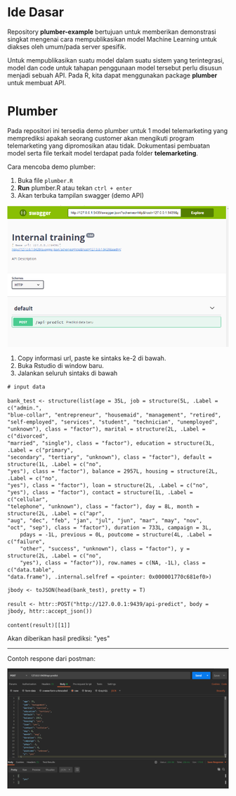 # Ide Dasar

Repository **plumber-example** bertujuan untuk memberikan demonstrasi singkat mengenai cara mempublikasikan model Machine Learning untuk diakses oleh umum/pada server spesifik.

Untuk mempublikasikan suatu model dalam suatu sistem yang terintegrasi, model dan code untuk tahapan penggunaan model tersebut perlu disusun menjadi sebuah API. Pada R, kita dapat menggunakan package **plumber** untuk membuat API.

# Plumber

Pada repositori ini tersedia demo plumber untuk 1 model telemarketing yang memprediksi apakah seorang customer akan mengikuti program telemarketing yang dipromosikan atau tidak. Dokumentasi pembuatan model serta file terkait model terdapat pada folder **telemarketing**.

Cara mencoba demo plumber:

1. Buka file `plumber.R`
2. **Run** plumber.R atau tekan `ctrl + enter`
3. Akan terbuka tampilan swagger (demo API)

![](img/swagger.png)

1. Copy informasi url, paste ke sintaks ke-2 di bawah.
2. Buka Rstudio di window baru.
3. Jalankan seluruh sintaks di bawah
   
```
# input data

bank_test <- structure(list(age = 35L, job = structure(5L, .Label = c("admin.", 
"blue-collar", "entrepreneur", "housemaid", "management", "retired", 
"self-employed", "services", "student", "technician", "unemployed", 
"unknown"), class = "factor"), marital = structure(2L, .Label = c("divorced", 
"married", "single"), class = "factor"), education = structure(3L, .Label = c("primary", 
"secondary", "tertiary", "unknown"), class = "factor"), default = structure(1L, .Label = c("no", 
"yes"), class = "factor"), balance = 2957L, housing = structure(2L, .Label = c("no", 
"yes"), class = "factor"), loan = structure(2L, .Label = c("no", 
"yes"), class = "factor"), contact = structure(1L, .Label = c("cellular", 
"telephone", "unknown"), class = "factor"), day = 8L, month = structure(2L, .Label = c("apr", 
"aug", "dec", "feb", "jan", "jul", "jun", "mar", "may", "nov", 
"oct", "sep"), class = "factor"), duration = 733L, campaign = 3L, 
    pdays = -1L, previous = 0L, poutcome = structure(4L, .Label = c("failure", 
    "other", "success", "unknown"), class = "factor"), y = structure(2L, .Label = c("no", 
    "yes"), class = "factor")), row.names = c(NA, -1L), class = c("data.table", 
"data.frame"), .internal.selfref = <pointer: 0x000001770c681ef0>)
```

```
jbody <- toJSON(head(bank_test), pretty = T)

result <- httr::POST("http://127.0.0.1:9439/api-predict", body = jbody, httr::accept_json())

content(result)[[1]]
```

Akan diberikan hasil prediksi: "yes"

---

Contoh respone dari postman:

![](img/postman-request.png)